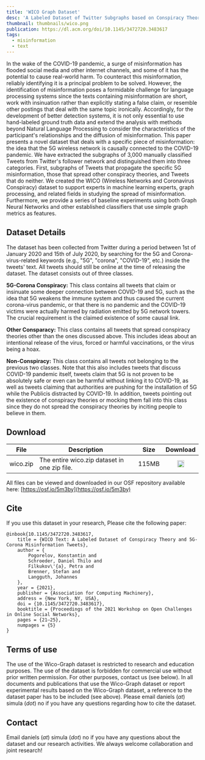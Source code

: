 ```yaml
---
title: 'WICO Graph Dataset'
desc: 'A Labeled Dataset of Twitter Subgraphs based on Conspiracy Theory and 5G-Corona Misinformation Tweets.'
thumbnail: thumbnails/wico.png
publication: https://dl.acm.org/doi/10.1145/3472720.3483617
tags:
  - misinformation
  - text
---
```


In the wake of the COVID-19 pandemic, a surge of misinformation has flooded social media and other internet channels, and some of it has the potential to cause real-world harm. To counteract this misinformation, reliably identifying it is a principal problem to be solved. However, the identification of misinformation poses a formidable challenge for language processing systems since the texts containing misinformation are short, work with insinuation rather than explicitly stating a false claim, or resemble other postings that deal with the same topic ironically. Accordingly, for the development of better detection systems, it is not only essential to use hand-labeled ground truth data and extend the analysis with methods beyond Natural Language Processing to consider the characteristics of the participant's relationships and the diffusion of misinformation. This paper presents a novel dataset that deals with a specific piece of misinformation: the idea that the 5G wireless network is causally connected to the COVID-19 pandemic. We have extracted the subgraphs of 3,000 manually classified Tweets from Twitter's follower network and distinguished them into three categories. First, subgraphs of Tweets that propagate the specific 5G misinformation, those that spread other conspiracy theories, and Tweets that do neither. We created the WICO (Wireless Networks and Coronavirus Conspiracy) dataset to support experts in machine learning experts, graph processing, and related fields in studying the spread of misinformation. Furthermore, we provide a series of baseline experiments using both Graph Neural Networks and other established classifiers that use simple graph metrics as features.

## Dataset Details
The dataset has been collected from Twitter during a period between 1st of January 2020 and 15th of July 2020, by searching for the 5G and Corona-virus-related keywords (e.g., "5G", "corona", "COVID-19", etc.) inside the tweets' text. All tweets should still be online at the time of releasing the dataset. The dataset consists out of three classes.

**5G-Corona Conspiracy:** This class contains all tweets that claim or insinuate some deeper connection between COVID-19 and 5G, such as the idea that 5G weakens the immune system and thus caused the current corona-virus pandemic, or that there is no pandemic and the COVID-19 victims were actually harmed by radiation emitted by 5G network towers. The crucial requirement is the claimed existence of some causal link.

**Other Consparacy:** This class contains all tweets that spread conspiracy theories other than the ones discussed above. This includes ideas about an intentional release of the virus, forced or harmful vaccinations, or the virus being a hoax.

**Non-Conspiracy:** This class contains all tweets not belonging to the previous two classes. Note that this also includes tweets that discuss COVID-19 pandemic itself, tweets claim that 5G is not proven to be absolutely safe or even can be harmful without linking it to COVID-19, as well as tweets claiming that authorities are pushing for the installation of 5G while the Publicis distracted by COVID-19. In addition, tweets pointing out the existence of conspiracy theories or mocking them fall into this class since they do not spread the conspiracy theories by inciting people to believe in them.

## Download
| File | Description | Size | Download
| --- | --- | --- | :---: |
| wico.zip  | The entire wico.zip dataset in one zip file. | 115MB |  [<img src="/icons/fa-download-solid.svg" style="margin:0;display: inline;" height="18" width="18"/>](https://drive.google.com/file/d/17Qe3StgOwU5M00b83fX1UwX2Ju7Z61rT/view?usp=sharing) 

All files can be viewed and downloaded in our OSF repository available here: [https://osf.io/5m3by](https://osf.io/5m3by)

## Cite
If you use this dataset in your research, Please cite the following paper:

    @inbook{10.1145/3472720.3483617,
        title = {WICO Text: A Labeled Dataset of Conspiracy Theory and 5G-Corona Misinformation Tweets},
        author = {
            Pogorelov, Konstantin and
            Schroeder, Daniel Thilo and
            Filkukov\'{a}, Petra and
            Brenner, Stefan and
            Langguth, Johannes
        },
        year = {2021},
        publisher = {Association for Computing Machinery},
        address = {New York, NY, USA},
        doi = {10.1145/3472720.3483617},
        booktitle = {Proceedings of the 2021 Workshop on Open Challenges in Online Social Networks},
        pages = {21–25},
        numpages = {5}
    }

## Terms of use
The use of the Wico-Graph dataset is restricted to research and education purposes. The use of the dataset is forbidden for commercial use without prior written permission. For other purposes, contact us (see below). In all documents and publications that use the Wico-Graph dataset or report experimental results based on the Wico-Graph dataset, a reference to the dataset paper has to be included (see above). Please email daniels (_at_) simula (_dot_) no if you have any questions regarding how to cite the dataset.

## Contact
Email daniels (_at_) simula (_dot_) no if you have any questions about the dataset and our research activities. We always welcome collaboration and joint research! 